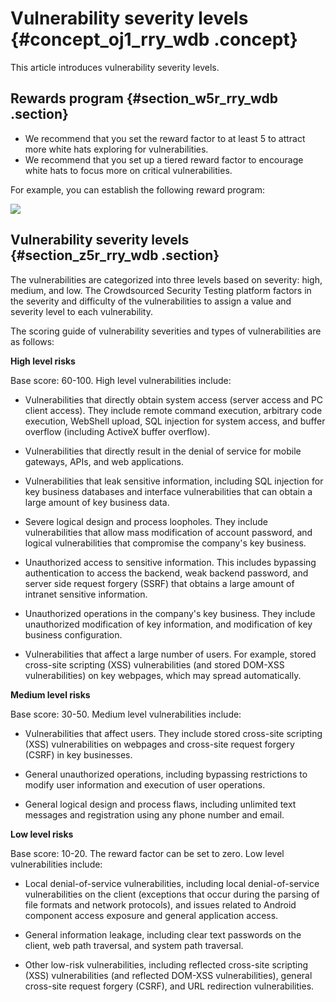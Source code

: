 # Vulnerability severity levels {#concept_oj1_rry_wdb .concept}

This article introduces vulnerability severity levels.

## Rewards program {#section_w5r_rry_wdb .section}

-   We recommend that you set the reward factor to at least 5 to attract more white hats exploring for vulnerabilities.
-   We recommend that you set up a tiered reward factor to encourage white hats to focus more on critical vulnerabilities.

For example, you can establish the following reward program:

![](http://static-aliyun-doc.oss-cn-hangzhou.aliyuncs.com/assets/img/12690/15356535103309_en-US.png)

## Vulnerability severity levels {#section_z5r_rry_wdb .section}

The vulnerabilities are categorized into three levels based on severity: high, medium, and low. The Crowdsourced Security Testing platform factors in the severity and difficulty of the vulnerabilities to assign a value and severity level to each vulnerability.

The scoring guide of vulnerability severities and types of vulnerabilities are as follows:

**High level risks**

Base score: 60-100. High level vulnerabilities include:

-   Vulnerabilities that directly obtain system access \(server access and PC client access\). They include remote command execution, arbitrary code execution, WebShell upload, SQL injection for system access, and buffer overflow \(including ActiveX buffer overflow\).

-   Vulnerabilities that directly result in the denial of service for mobile gateways, APIs, and web applications.

-   Vulnerabilities that leak sensitive information, including SQL injection for key business databases and interface vulnerabilities that can obtain a large amount of key business data.

-   Severe logical design and process loopholes. They include vulnerabilities that allow mass modification of account password, and logical vulnerabilities that compromise the company's key business.

-   Unauthorized access to sensitive information. This includes bypassing authentication to access the backend, weak backend password, and server side request forgery \(SSRF\) that obtains a large amount of intranet sensitive information.

-   Unauthorized operations in the company's key business. They include unauthorized modification of key information, and modification of key business configuration.

-   Vulnerabilities that affect a large number of users. For example, stored cross-site scripting \(XSS\) vulnerabilities \(and stored DOM-XSS vulnerabilities\) on key webpages, which may spread automatically.


**Medium level risks**

Base score: 30-50. Medium level vulnerabilities include:

-   Vulnerabilities that affect users. They include stored cross-site scripting \(XSS\) vulnerabilities on webpages and cross-site request forgery \(CSRF\) in key businesses.

-   General unauthorized operations, including bypassing restrictions to modify user information and execution of user operations.

-   General logical design and process flaws, including unlimited text messages and registration using any phone number and email.


**Low level risks**

Base score: 10-20. The reward factor can be set to zero. Low level vulnerabilities include:

-   Local denial-of-service vulnerabilities, including local denial-of-service vulnerabilities on the client \(exceptions that occur during the parsing of file formats and network protocols\), and issues related to Android component access exposure and general application access.

-   General information leakage, including clear text passwords on the client, web path traversal, and system path traversal.

-   Other low-risk vulnerabilities, including reflected cross-site scripting \(XSS\) vulnerabilities \(and reflected DOM-XSS vulnerabilities\), general cross-site request forgery \(CSRF\), and URL redirection vulnerabilities.



